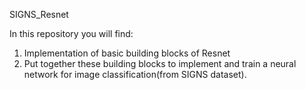 SIGNS_Resnet

In this repository you will find:


1. Implementation of basic building blocks of Resnet
2. Put together these building blocks to implement and train a neural network for image classification(from SIGNS dataset).

